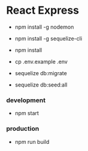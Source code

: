 # React Express
- npm install -g nodemon

- npm install -g sequelize-cli

- npm install

- cp .env.example .env

- sequelize db:migrate

- sequelize db:seed:all

### development
- npm start

### production
- npm run build
